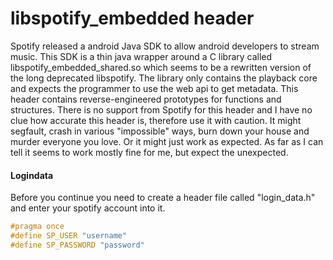 # libspotify_embedded header

Spotify released a android Java SDK to allow android developers to stream music.
This SDK is a thin java wrapper around a C library called libspotify_embedded_shared.so which
seems to be a rewritten version of the long deprecated libspotify.
The library only contains the playback core and expects the programmer to use the web api to get metadata.
This header contains reverse-engineered prototypes for functions and structures.
There is no support from Spotify for this header and I have no clue how accurate this header is,
therefore use it with caution. It might segfault, crash in various "impossible" ways, burn down your house
and murder everyone you love. Or it might just work as expected.
As far as I can tell it seems to work mostly fine for me, but expect the unexpected.

#### Logindata
Before you continue you need to create a header file called "login_data.h" and enter your spotify account into it.
```c++
#pragma once
#define SP_USER "username"
#define SP_PASSWORD "password"
```
